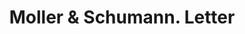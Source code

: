 ---
doi: 10.7916/D8PC4DH7
date_other: '1870'
date_other_textual: 1870-1879
form: correspondence
genre:
- Letters (correspondence)
name:
- Moller & Schumann
object_in_context_url: https://biggert.cul.columbia.edu/items/view/ave_biggert_00861
subject_hierarchical_geographic:
- New York, New York, United States
subject_name:
- Moller & Schumann
title: Moller & Schumann. Letter
sort_title: Moller & Schumann. Letter
call_number: ave_biggert_00861
coordinates:
- 40.69277777777778,-73.99027777777778
pid: ave_biggert_00861
identifiers: ave_biggert_00861
thumbnail: false
permalink: /biggert/ave_biggert_00861/
layout: iiif-image-page
---